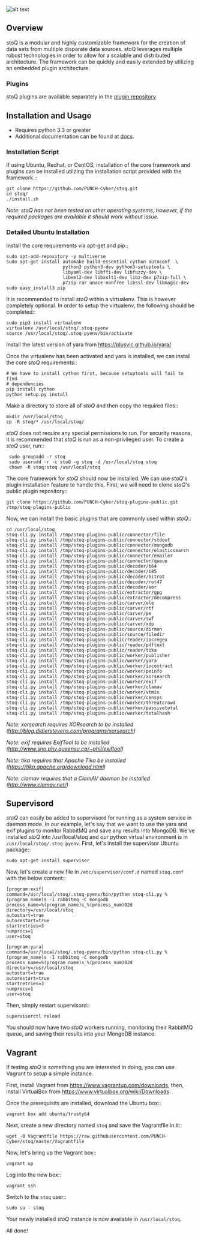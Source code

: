 
![alt text](http://stoq.punchcyber.com/i/logo_stoq_mark.png "stoQ")

## Overview

stoQ is a modular and highly customizable framework for the creation of data
sets from multiple disparate data sources. stoQ leverages multiple robust
technologies in order to allow for a scalable and distributed architecture.
The framework can be quickly and easily extended by utilizing an embedded
plugin architecture.

### Plugins

stoQ plugins are available separately in the [plugin repository](https://github.com/PUNCH-Cyber/stoq-plugins-public)


## Installation and Usage

 - Requires python 3.3 or greater
 - Additional documentation can be found at [docs](http://stoq.punchcyber.com/docs/).


### Installation Script

If using Ubuntu, Redhat, or CentOS, installation of the core framework and
plugins can be installed utilzing the installation script provided with the
framework.::

    git clone https://github.com/PUNCH-Cyber/stoq.git
    cd stoq/
    ./install.sh

*Note: stoQ has not been tested on other operating systems, however,
       if the required packages are available it should work without issue.*


### Detailed Ubuntu Installation

Install the core requirements via apt-get and pip::

    sudo apt-add-repository -y multiverse
    sudo apt-get install automake build-essential cython autoconf  \
                         python3 python3-dev python3-setuptools \
                         libyaml-dev libffi-dev libfuzzy-dev \
                         libxml2-dev libxslt1-dev libz-dev p7zip-full \
                         p7zip-rar unace-nonfree libssl-dev libmagic-dev
    sudo easy_install3 pip


It is recommended to install *stoQ* within a virtualenv. This is however
completely optional.  In order to setup the virtualenv, the following should be
completed::

    sudo pip3 install virtualenv
    virtualenv /usr/local/stoq/.stoq-pyenv
    source /usr/local/stoq/.stoq-pyenv/bin/activate

Install the latest version of yara from https://plusvic.github.io/yara/

Once the virtualenv has been activated and yara is installed, we can install
the core *stoQ* requirements::

    # We have to install cython first, because setuptools will fail to find
    # dependencies
    pip install cython
    python setup.py install

Make a directory to store all of *stoQ* and then copy the required files::

    mkdir /usr/local/stoq
    cp -R stoq/* /usr/local/stoq/

*stoQ* does not require any special permissions to run. For security reasons,
it is recommended that *stoQ* is run as a non-privileged user. To create a
*stoQ* user, run::

     sudo groupadd -r stoq
     sudo useradd -r -c stoQ -g stoq -d /usr/local/stoq stoq
     chown -R stoq:stoq /usr/local/stoq

The core framework for *stoQ* should now be installed. We can use *stoQ*'s plugin
installation feature to handle this. First, we will need to clone *stoQ*'s public
plugin repository::

    git clone https://github.com/PUNCH-Cyber/stoq-plugins-public.git /tmp/stoq-plugins-public

Now, we can install the basic plugins that are commonly used within *stoQ*::

    cd /usr/local/stoq
    stoq-cli.py install /tmp/stoq-plugins-public/connector/file
    stoq-cli.py install /tmp/stoq-plugins-public/connector/stdout
    stoq-cli.py install /tmp/stoq-plugins-public/connector/mongodb
    stoq-cli.py install /tmp/stoq-plugins-public/connector/elasticsearch
    stoq-cli.py install /tmp/stoq-plugins-public/connector/emailer
    stoq-cli.py install /tmp/stoq-plugins-public/connector/queue
    stoq-cli.py install /tmp/stoq-plugins-public/decoder/b64
    stoq-cli.py install /tmp/stoq-plugins-public/decoder/b85
    stoq-cli.py install /tmp/stoq-plugins-public/decoder/bitrot
    stoq-cli.py install /tmp/stoq-plugins-public/decoder/rot47
    stoq-cli.py install /tmp/stoq-plugins-public/decoder/xor
    stoq-cli.py install /tmp/stoq-plugins-public/extractor/gpg
    stoq-cli.py install /tmp/stoq-plugins-public/extractor/decompress
    stoq-cli.py install /tmp/stoq-plugins-public/carver/ole
    stoq-cli.py install /tmp/stoq-plugins-public/carver/rtf
    stoq-cli.py install /tmp/stoq-plugins-public/carver/pe
    stoq-cli.py install /tmp/stoq-plugins-public/carver/swf
    stoq-cli.py install /tmp/stoq-plugins-public/carver/xdp
    stoq-cli.py install /tmp/stoq-plugins-public/source/dirmon
    stoq-cli.py install /tmp/stoq-plugins-public/source/filedir
    stoq-cli.py install /tmp/stoq-plugins-public/reader/iocregex
    stoq-cli.py install /tmp/stoq-plugins-public/reader/pdftext
    stoq-cli.py install /tmp/stoq-plugins-public/reader/tika
    stoq-cli.py install /tmp/stoq-plugins-public/worker/publisher
    stoq-cli.py install /tmp/stoq-plugins-public/worker/yara
    stoq-cli.py install /tmp/stoq-plugins-public/worker/iocextract
    stoq-cli.py install /tmp/stoq-plugins-public/worker/peinfo
    stoq-cli.py install /tmp/stoq-plugins-public/worker/xorsearch
    stoq-cli.py install /tmp/stoq-plugins-public/worker/exif
    stoq-cli.py install /tmp/stoq-plugins-public/worker/clamav
    stoq-cli.py install /tmp/stoq-plugins-public/worker/vtmis
    stoq-cli.py install /tmp/stoq-plugins-public/worker/censys
    stoq-cli.py install /tmp/stoq-plugins-public/worker/threatcrowd
    stoq-cli.py install /tmp/stoq-plugins-public/worker/passivetotal
    stoq-cli.py install /tmp/stoq-plugins-public/worker/totalhash


*Note: xorsearch requires XORsearch to be installed (http://blog.didierstevens.com/programs/xorsearch)*

*Note: exif requires ExifTool to be installed (http://www.sno.phy.queensu.ca/~phil/exiftool)*

*Note: tika requires that Apache Tika be installed (https://tika.apache.org/download.html)*

*Note: clamav requires that a ClamAV daemon be installed (http://www.clamav.net/)*


## Supervisord

*stoQ* can easily be added to supervisord for running as a system service in
daemon mode. In our example, let's say that we want to use the yara and exif
plugins to monitor RabbitMQ and save any results into MongoDB. We've installed
*stoQ* into /usr/local/stoq and our python virtual environment is in
```/usr/local/stoq/.stoq-pyenv```. First, let's install the supervisor Ubuntu package::

    sudo apt-get install supervisor


Now, let's create a new file in ```/etc/supervisor/conf.d``` named ```stoq.conf```
with the below content::

    [program:exif]
    command=/usr/local/stoq/.stoq-pyenv/bin/python stoq-cli.py %(program_name)s -I rabbitmq -C mongodb
    process_name=%(program_name)s_%(process_num)02d
    directory=/usr/local/stoq
    autostart=true
    autorestart=true
    startretries=3
    numprocs=1
    user=stoq

    [program:yara]
    command=/usr/local/stoq/.stoq-pyenv/bin/python stoq-cli.py %(program_name)s -I rabbitmq -C mongodb
    process_name=%(program_name)s_%(process_num)02d
    directory=/usr/local/stoq
    autostart=true
    autorestart=true
    startretries=3
    numprocs=1
    user=stoq


Then, simply restart supervisord::

    supervisorctl reload


You should now have two *stoQ* workers running, monitoring their RabbitMQ queue,
and saving their results into your MongoDB instance.

## Vagrant

If testing *stoQ* is something you are interested in doing, you can use Vagrant
to setup a simple instance.

First, install Vagrant from https://www.vagrantup.com/downloads, then, install
VirtualBox from https://www.virtualbox.org/wiki/Downloads.

Once the prerequisits are installed, download the Ubuntu box::

    vagrant box add ubuntu/trusty64

Next, create a new directory named ```stoq``` and save the Vagrantfile in it::

    wget -O Vagrantfile https://raw.githubusercontent.com/PUNCH-Cyber/stoq/master/Vagrantfile


Now, let's bring up the Vagrant box::

    vagrant up


Log into the new box::

    vagrant ssh


Switch to the ```stoq``` user::

    sudo su - stoq


Your newly installed *stoQ* instance is now available in ``/usr/local/stoq``.

All done!
